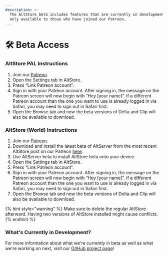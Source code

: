 ```yaml
---
description: >-
  The AltStore beta includes features that are currently in development, and are
  only available to those who have joined our Patreon.
---
```


# 🛠️ Beta Access

### AltStore PAL Instructions&#x20;

1. Join our [Patreon](https://www.patreon.com/rileyshane).
2. Open the Settings tab in AltStore.
3. Press “Link Patreon account”.
4. Sign in with your Patreon account. After signing in, the message on the Patreon screen will now begin with “Hey \[your name]”. If a different Patreon account than the one you want to use is already logged in via Safari, you may need to sign out in Safari first.
5. Open the Browse tab and now the beta versions of Delta and Clip will also be available to download.

### AltStore (World) Instructions&#x20;

1. Join our [Patreon](https://www.patreon.com/rileyshane).
2. Download and install the latest beta of AltServer from the most recent AltStore post on our Patreon [here](https://www.patreon.com/collection/48008).
3. Use AltServer beta to install AltStore beta onto your device.
4. Open the Settings tab in AltStore.
5. Press “Link Patreon account”.
6. Sign in with your Patreon account. After signing in, the message on the Patreon screen will now begin with “Hey \[your name]”. If a different Patreon account than the one you want to use is already logged in via Safari, you may need to sign out in Safari first.
7. Open the Browse tab and now the beta versions of Delta and Clip will also be available to download.

{% hint style="warning" %}
Make sure to delete the regular AltStore afterward. Having two versions of AltStore installed might cause conflicts.&#x20;
{% endhint %}

### What's Currently in Development?

For more information about what we're currently in beta as well as what we're working on next, visit our [GitHub project page](https://github.com/orgs/altstoreio/projects/7)!

